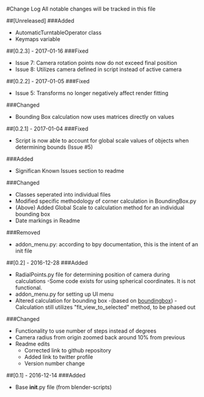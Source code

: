 #Change Log
All notable changes will be tracked in this file

##[Unreleased]
###Added
- AutomaticTurntableOperator class
- Keymaps variable

##[0.2.3] - 2017-01-16
###Fixed
- Issue 7: Camera rotation points now do not exceed final position
- Issue 8: Utilizes camera defined in script instead of active camera

##[0.2.2] - 2017-01-05
###Fixed
- Issue 5: Transforms no longer negatively affect render fitting

###Changed
- Bounding Box calculation now uses matrices directly on values

##[0.2.1] - 2017-01-04 
###Fixed
- Script is now able to account for global scale values of objects when determining bounds (Issue #5)

###Added
- Significan Known Issues section to readme

###Changed
- Classes seperated into individual files
- Modified specific methodology of corner calculation in BoundingBox.py
- (Above) Added Global Scale to calculation method for an individual bounding box
- Date markings in Readme

###Removed
- addon_menu.py: according to bpy documentation, this is the intent of an init file

##[0.2] - 2016-12-28
###Added
- RadialPoints.py file for determining position of camera during calculations
	-Some code exists for using spherical coordinates. It is not functional.
- addon_menu.py for setting up UI menu
- Altered calculation for bounding box 
	-(based on [boundingbox](https://github.com/ibbolia/blender-scripts/))
	-Calculation still utilizes "fit_view_to_selected" method, to be phased out

###Changed
- Functionality to use number of steps instead of degrees
- Camera radius from origin zoomed back around 10% from previous 
- Readme edits
	- Corrected link to github repository
	- Added link to twitter profile
	- Version number change


##[0.1] - 2016-12-14
###Added
- Base __init__.py file (from blender-scripts)